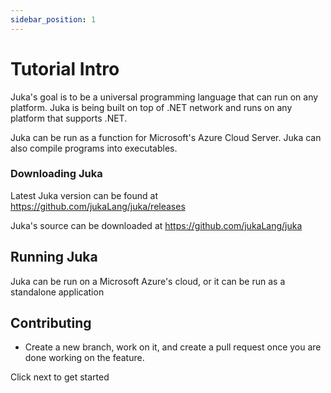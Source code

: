 ```yaml
---
sidebar_position: 1
---
```


# Tutorial Intro

Juka's goal is to be a universal programming language that can run on any platform.
Juka is being built on top of .NET network and runs on any platform that supports .NET.

Juka can be run as a function for Microsoft's Azure Cloud Server.
Juka can also compile programs into executables.

### Downloading Juka
Latest Juka version can be found at https://github.com/jukaLang/juka/releases

Juka's source can be downloaded at https://github.com/jukaLang/juka

## Running Juka
Juka can be run on a Microsoft Azure's cloud,
or it can be run as a standalone application

## Contributing
- Create a new branch, work on it, and create a pull request once you are done working on the feature.

Click next to get started